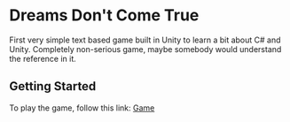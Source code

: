 # Dreams Don't Come True

First very simple text based game built in Unity to learn a bit about C# and Unity. Completely non-serious game, maybe somebody would understand the reference in it. 

## Getting Started

To play the game, follow this link: [Game]("https://projectjimcs.github.io/dreamsdontcometrue/")